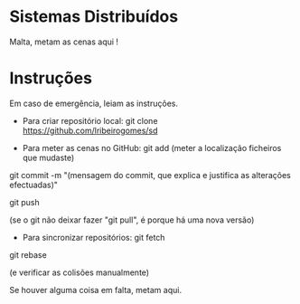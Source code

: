 # Sistemas Distribuídos
Malta, metam as cenas aqui !

# Instruções
Em caso de emergência, leiam as instruções.

- Para criar repositório local:
git clone https://github.com/lribeirogomes/sd

- Para meter as cenas no GitHub:
git add (meter a localização ficheiros que mudaste)

git commit -m "(mensagem do commit, que explica e justifica as alterações efectuadas)"

git push

(se o git não deixar fazer "git pull", é porque há uma nova versão)

- Para sincronizar repositórios:
git fetch

git rebase

(e verificar as colisões manualmente)

Se houver alguma coisa em falta, metam aqui.
